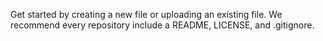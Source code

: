 Get started by creating a new file or uploading an existing file. We recommend every repository include a README, LICENSE, and .gitignore.

